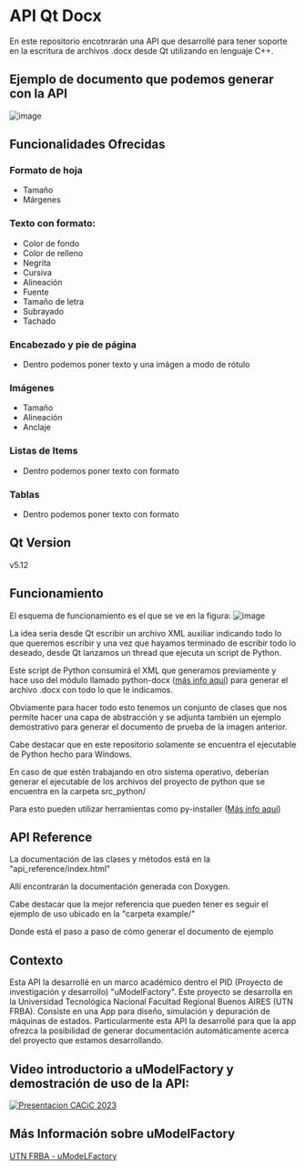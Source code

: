 # API Qt Docx
En este repositorio encotnrarán una API que desarrollé para tener soporte en la escritura de archivos .docx desde Qt utilizando en lenguaje C++.

## Ejemplo de documento que podemos generar con la API
![image](https://github.com/user-attachments/assets/b3961003-72db-4751-a190-d2448c4e7072)


## Funcionalidades Ofrecidas
### Formato de hoja
- Tamaño
- Márgenes

### Texto con formato:
- Color de fondo
- Color de relleno
- Negrita
- Cursiva
- Alineación
- Fuente
- Tamaño de letra
- Subrayado
- Tachado

### Encabezado y pie de página
- Dentro podemos poner texto y una imágen a modo de rótulo

### Imágenes
- Tamaño
- Alineación
- Anclaje

### Listas de Items
- Dentro podemos poner texto con formato

### Tablas
- Dentro podemos poner texto con formato

## Qt Version
v5.12

## Funcionamiento
El esquema de funcionamiento es el que se ve en la figura:
![image](https://github.com/user-attachments/assets/86203528-292c-4886-853e-b251a8953259)

La idea sería desde Qt escribir un archivo XML auxiliar indicando todo lo que queremos escribir y una vez que hayamos terminado de escribir todo lo deseado, desde Qt lanzamos un thread que ejecuta un script de Python.

Este script de Python consumirá el XML que generamos previamente y hace uso del módulo llamado python-docx ([más info aquí](https://python-docx.readthedocs.io/en/latest/)) para generar el archivo .docx con todo lo que le indicamos.

Obviamente para hacer todo esto tenemos un conjunto de clases que nos permite hacer una capa de abstracción y se adjunta también un ejemplo demostrativo para generar el documento de prueba de la imagen anterior.

Cabe destacar que en este repositorio solamente se encuentra el ejecutable de Python hecho para Windows.

En caso de que estén trabajando en otro sistema operativo, deberían generar el ejecutable de los archivos del proyecto de python que se encuentra en la carpeta src_python/

Para esto pueden utilizar herramientas como py-installer ([Más info aquí](https://pyinstaller.org/en/stable/))

## API Reference
La documentación de las clases y métodos está en la "api_reference/index.html"

Allí encontrarán la documentación generada con Doxygen.

Cabe destacar que la mejor referencia que pueden tener es seguir el ejemplo de uso ubicado en la "carpeta example/"

Donde está el paso a paso de cómo generar el documento de ejemplo

## Contexto
Esta API la desarrollé en un marco académico dentro el PID (Proyecto de investigación y desarrollo) "uModelFactory".
Este proyecto se desarrolla en la Universidad Tecnológica Nacional Facultad Regional Buenos AIRES (UTN FRBA).
Consiste en una App para diseño, simulación y depuración de máquinas de estados.
Particularmente esta API la desarrollé para que la app ofrezca la posibilidad de generar documentación automáticamente acerca del proyecto que estamos desarrollando.

## Video introductorio a uModelFactory y demostración de uso de la API:
[![Presentacion CACiC 2023](https://img.youtube.com/vi/wtGmZHFcD08/0.jpg)](https://www.youtube.com/watch?v=wtGmZHFcD08&t=138s&ab_channel=NicolasAlmaraz)

## Más Información sobre uModelFactory
[UTN FRBA - uModeLFactory](https://www.frba.utn.edu.ar/electronica/umodelfactory-2/)
